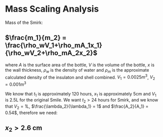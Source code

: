 # Mass Scaling Analysis

Mass of the Smirk:
## $\frac{m_1}{m_2} = \frac{\rho_wV_1+\rho_mA_1x_1}{\rho_wV_2+\rho_mA_2x_2}$
where $A$ is the surface area of the bottle, $V$ is the volume of the bottle, $x$ is the wall thickness, $\rho_w$ is the density of water and $\rho_m$ is the approximate calculated density of the insulaton and shell combined.
$V_1 = 0.0025 m^3$, $V_2 = 0.001 m^3$


We know that $t_1$ is approximately 120 hours, $x_1$ is approximately 5cm and $V_1$ is 2.5L for the original Smile.
We want $t_2 > 24$ hours for Smirk, and we know that $V_2 = 1$L, $\frac{\lambda_2}{\lambda_1} = 1$ and $\frac{A_2}{A_1} = 0.54$, therefore we need:
## $x_2 > 2.6$ cm 
